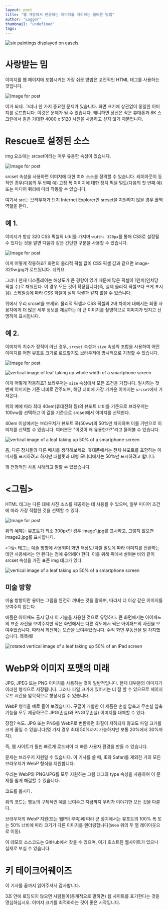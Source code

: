 ```yaml
---
layout: post
title: "웹 개발에서 반응하는 이미지를 처리하는 올바른 방법"
author: "Logger"
thumbnail: "undefined"
tags: 
---
```



![six paintings displayed on easels](https://miro.medium.com/max/12196/0*UeWCxUo3cwHhrzXX)

# 사랑받는 밈

이미지를 웹 페이지에 포함시키는 가장 쉬운 방법은 고전적인 HTML 태그를 사용하는 것입니다.

![Image for post](https://miro.medium.com/max/2092/1*AqMJCTorCreb4lSltm6Ugg.png)

이거 되네. 그러나 한 가지 중요한 문제가 있습니다. 화면 크기에 상관없이 동일한 이미지를 로드합니다. 이것은 문제가 될 수 있습니다. 왜냐하면 당신은 작은 휴대폰과 8K 스크린에서 같은 거대한 4000 x 5120 사진을 사용하고 싶지 않기 때문입니다.

# Rescue로 설정된 소스

img 요소에는 srcset이라는 매우 유용한 속성이 있습니다.

![Image for post](https://miro.medium.com/max/2332/1*66iqYr3aiXTUlKv5gmtZNg.png)

srcset 속성을 사용하면 이미지에 대한 여러 소스를 정의할 수 있습니다. 레이아웃이 동적인 경우(다음의 두 번째 예) 고정 폭 이미지에 대한 장치 픽셀 밀도(다음의 첫 번째 예) 또는 미디어 쿼리에 따라 작동할 수 있습니다.

여기서 src는 브라우저가 단지 Internet Explorer인 srcset을 지원하지 않을 경우 폴백 역할을 한다.

## 예 1.

이미지가 항상 320 CSS 픽셀의 너비를 가지며 `width: 320px`를 통해 CSS로 설정될 수 있다는 것을 알면 다음과 같은 간단한 구문을 사용할 수 있습니다.

![Image for post](https://miro.medium.com/max/2972/1*Tjey9Lwqlqj0dS_CZ3uj0g.png)

이게 어떻게 작동하죠? 화면의 물리적 픽셀 값이 CSS 픽셀 값과 같으면 image-320w.jpg가 로드됩니다. 쉬워요.

그러나 현재 디스플레이는 해상도가 큰 경향이 있기 때문에 많은 픽셀이 1인치(인치당 픽셀 수)로 채워진다. 이 경우 모든 것이 확장됩니다(즉, 실제 물리적 픽셀보다 크게 표시됨). 스케일링에 따라 CSS 픽셀이 실제 픽셀과 같지 않을 수 있습니다.

위에서 우리 srcset을 보세요. 물리적 픽셀과 CSS 픽셀의 2배 차이에 대해서는 최종 사용자에게 더 많은 세부 정보를 제공하는 더 큰 이미지를 촬영하므로 이미지가 멋지고 선명하게 표시됩니다.

## 예 2.

이미지의 치수가 정적이 아닌 경우, `srcset` 속성과 `size` 속성의 조합을 사용하여 어떤 이미지를 어떤 뷰포트 크기로 로드할지도 브라우저에 명시적으로 지정할 수 있습니다.

![Image for post](https://miro.medium.com/max/1688/1*E9OTf3wGqkpJGXRJEuZKbA.png)

![vertical image of leaf taking up whole width of a smartphone screen](https://miro.medium.com/max/4000/1*iJm51tWilf178zAeyAvMzw.png)

이게 어떻게 작동하죠? 브라우저는 `size` 속성에서 모든 조건을 거칩니다. 일치하는 첫 번째 이미지는 기준 너비로 간주되며, 해당 너비에 가장 가까운 이미지는 `srcset`에서 가져온다.

위의 예에 따라 최대 40em(휴대전화 등)의 뷰포트 너비를 기준으로 브라우저는 100vw를 선택하고 이 값을 기준으로 srcset에서 이미지를 선택한다.

40em 이상에서는 브라우저가 뷰포트 폭(50vw)의 50%만 차지하며 이를 기반으로 이미지를 선택할 수 있습니다. 여러분은 "이것이 왜 유용한가?"라고 물어볼 수 있습니다.

![vertical image of a leaf taking up 50% of a smartphone screen](https://miro.medium.com/max/4000/1*M7jUb59qBuOR3t3ZBL5cqQ.png)

음, 다른 장치들의 다른 배치를 생각해보세요. 휴대폰에서는 전체 뷰포트를 포함하는 이미지를 표시하려고 하지만 태블릿과 대형 모니터에서는 50%만 표시하려고 합니다.

꽤 전형적인 사용 사례라고 말할 수 있겠습니다.

# <그림>

HTML 태그는 다른 대체 사진 소스를 제공하는 데 사용될 수 있으며, 일부 미디어 조건에 따라 가장 적합한 것을 선택할 수 있다.

![Image for post](https://miro.medium.com/max/2636/1*JrdzgBGEbtd4XLFZv_r3YA.png)

위의 예제는 뷰포트가 최소 300px인 경우 image1.jpg를 표시하고, 그렇지 않으면 image2.jpg를 표시합니다.

`<그림>` 태그는 예술 방향에 사용되며 화면 해상도/픽셀 밀도에 따라 이미지를 전환하는 데만 사용해서는 안 된다는 점에 유의해야 한다. 이를 위해 위에서 살펴본 바와 같이 srcset 속성을 가진 표준 img 태그가 있다.

![vertical image of a leaf taking up 50% of a smartphone screen](https://miro.medium.com/max/4000/1*M7jUb59qBuOR3t3ZBL5cqQ.png)

## 미술 방향

미술 방향이란 용어는 그림을 완전히 꺼내는 것을 말하며, 따라서 더 이상 같은 이미지를 보여주지 않는다.

애플은 아이패드 출시 당시 이 기술을 사용한 것으로 유명하다. 큰 화면에서는 아이패드의 표준 사진을 보여주지만 작은 화면에서는 다른 각도에서 찍은 아이패드의 사진을 보여주었습니다. 따라서 회전하는 모습을 보여주었습니다. 수직 화면 부동산을 덜 차지했습니다. 똑똑해!

![rotated vertical image of a leaf taking up 50% of an iPad screen](https://miro.medium.com/max/4000/1*YmHe2APXcuemhWHaewcShQ.png)

# WebP와 이미지 포맷의 미래

JPG, JPEG 또는 PNG 이미지를 사용하는 것이 일반적입니다. 현재 대부분의 이미지가 이러한 형식으로 저장됩니다. 그러나 파일 크기에 있어서는 더 잘 할 수 있으므로 페이지 로드 시간을 암묵적으로 향상시킬 수 있습니다.

WebP 형식을 예로 들어 보겠습니다. 구글이 개발한 이 제품은 손실 압축과 무손실 압축 기능을 모두 제공하므로 JPG(손실)와 PNG(무손실) 이미지를 대체할 수 있다.

장점? 속도. JPG 또는 PNG를 WebP로 변환하면 화질이 저하되지 않고도 파일 크기를 크게 줄일 수 있습니다(몇 가지 경우 최대 50%까지 가능하지만 보통 20%에서 30%까지).

즉, 웹 사이트가 훨씬 빠르게 로드되어 더 빠른 사용자 환경을 만들 수 있습니다.

문제는 브라우저 지원일 수 있습니다. 이 기사를 쓸 때, IE와 Safari를 제외한 거의 모든 브라우저가 WebP 형식을 지원합니다.

우리는 WebP와 PNG/JPG를 모두 지원하는 그림 태그와 type 속성을 사용하여 이 문제를 쉽게 해결할 수 있습니다.

코드를 봅시다.

위의 코드는 행동의 구체적인 예를 보여주고 지금까지 우리가 이야기한 모든 것을 다룬다.

브라우저의 WebP 지원(또는 웹P의 부족)에 따라 큰 장치에서는 뷰포트의 100% 폭 또는 50% 너비에 따라 크기가 다른 이미지를 렌더링합니다(`50em` 위의 두 열 레이아웃으로 이동).

이 데모의 소스코드는 GitHub에서 찾을 수 있으며, 여기 호스트된 웹사이트가 있으니 실제로 보실 수 있습니다.

# 키 테이크어웨이즈

이 기사를 끝까지 읽어주셔서 감사합니다.

3초 안에 로딩되지 않으면 사람들이(통계적으로 말하면) 웹 사이트를 포기한다는 것을 명심하십시오. 이미지 크기를 최적화하는 것이 좋은 시작입니다.